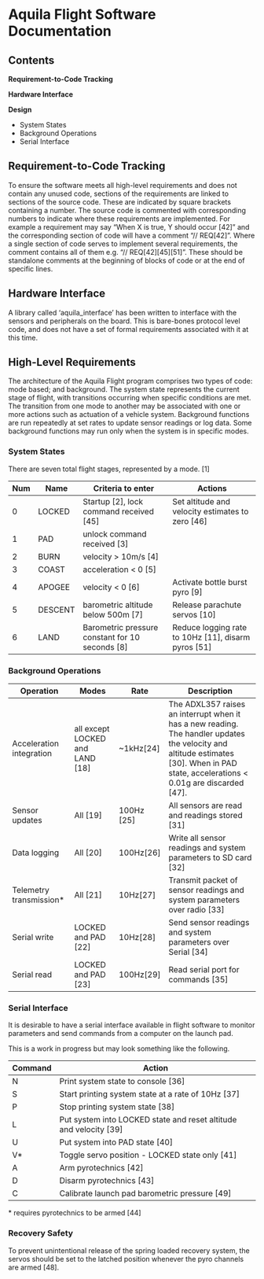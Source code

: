 # Aquila Flight Software Documentation

## Contents

**Requirement-to-Code Tracking**

**Hardware Interface**

**Design**

- System States
- Background Operations
- Serial Interface


## Requirement-to-Code Tracking

To ensure the software meets all high-level requirements and does not contain any unused code, sections of the requirements are linked to sections of the source code. These are indicated by square brackets containing a number. The source code is commented with corresponding numbers to indicate where these requirements are implemented. For example a requirement may say “When X is true, Y should occur \[42]” and the corresponding section of code will have a comment “// REQ\[42]”. Where a single section of code serves to implement several requirements, the comment contains all of them e.g. “// REQ\[42]\[45]\[51]”. These should be standalone comments at the beginning of blocks of code or at the end of specific lines.


## Hardware Interface

A library called ‘aquila\_interface’ has been written to interface with the sensors and peripherals on the board. This is bare-bones protocol level code, and does not have a set of formal requirements associated with it at this time.


## High-Level Requirements

The architecture of the Aquila Flight program comprises two types of code: mode based; and background. The system state represents the current stage of flight, with transitions occurring when specific conditions are met. The transition from one mode to another may be associated with one or more actions such as actuation of a vehicle system. Background functions are run repeatedly at set rates to update sensor readings or log data. Some background functions may run only when the system is in specific modes.


### System States

There are seven total flight stages, represented by a mode. \[1]

| **Num** | **Name** | **Criteria to enter**                            | **Actions** |
| ------- | -------- | ------------------------------------------------ | ------------------------------------------------- |
| 0       | LOCKED   | Startup \[2], lock command received \[45]        | Set altitude and velocity estimates to zero \[46] |
| 1       | PAD      | unlock command received \[3]                     |                                                   |
| 2       | BURN     | velocity > 10m/s \[4]                            |                                                   |
| 3       | COAST    | acceleration < 0 \[5]                            |                                                   |
| 4       | APOGEE   | velocity < 0 \[6]                                | Activate bottle burst pyro \[9]                   |
| 5       | DESCENT  | barometric altitude below 500m \[7]              | Release parachute servos \[10]                    |
| 6       | LAND     | Barometric pressure constant for 10 seconds \[8] | Reduce logging rate to 10Hz \[11], disarm pyros \[51] |


### Background Operations



| **Operation**            | **Modes**               | **Rate**    | **Description** |
| ------------------------ | ----------------------- | ----------- | --------------------------------------------------------------------------------------------------------------------------------------------------------------------------------------- |
| Acceleration integration | all except LOCKED and LAND \[18] | \~1kHz\[24] | The ADXL357 raises an interrupt when it has a new reading. The handler updates the velocity and altitude estimates \[30]. When in PAD state, accelerations < 0.01g are discarded \[47]. |
| Sensor updates           | All \[19]               | 100Hz \[25] | All sensors are read and readings stored \[31]                                                                                                                                          |
| Data logging             | All \[20]               | 100Hz\[26]  | Write all sensor readings and system parameters to SD card \[32]                                                                                                                        |
| Telemetry transmission\* | All \[21]               | 10Hz\[27]   | Transmit packet of sensor readings and system parameters over radio \[33]                                                                                                               |
| Serial write             | LOCKED and PAD \[22]    | 10Hz\[28]   | Send sensor readings and system parameters over Serial \[34]                                                                                                                            |
| Serial read              | LOCKED and PAD \[23]    | 100Hz\[29]  | Read serial port for commands \[35]                                                                                                                                                     |


### Serial Interface

It is desirable to have a serial interface available in flight software to monitor parameters and send commands from a computer on the launch pad.

This is a work in progress but may look something like the following.


| **Command** | **Action** |
| ----------- | ------------------------------------------------------------------ |
| N           | Print system state to console \[36]                                |
| S           | Start printing system state at a rate of 10Hz \[37]                |
| P           | Stop printing system state \[38]                                   |
| L           | Put system into LOCKED state and reset altitude and velocity \[39] |
| U           | Put system into PAD state \[40]                                    |
| V\*         | Toggle servo position - LOCKED state only \[41]                    |
| A           | Arm pyrotechnics \[42]                                             |
| D           | Disarm pyrotechnics \[43]                                          |
| C           | Calibrate launch pad barometric pressure \[49]                     |

\* requires pyrotechnics to be armed \[44]


### Recovery Safety

To prevent unintentional release of the spring loaded recovery system, the servos should be set to the latched position whenever the pyro channels are armed \[48].
